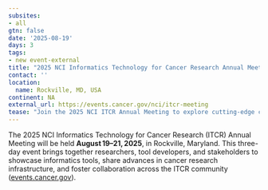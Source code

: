 ```yaml
---
subsites:
- all
gtn: false
date: '2025-08-19'
days: 3
tags:
- new event-external
title: "2025 NCI Informatics Technology for Cancer Research Annual Meeting"
contact: ''
location:
  name: Rockville, MD, USA
continent: NA
external_url: https://events.cancer.gov/nci/itcr-meeting
tease: "Join the 2025 NCI ITCR Annual Meeting to explore cutting-edge cancer informatics tools and collaborations."
---
```

The 2025 NCI Informatics Technology for Cancer Research (ITCR) Annual Meeting will be held **August 19–21, 2025**, in Rockville, Maryland. This three-day event brings together researchers, tool developers, and stakeholders to showcase informatics tools, share advances in cancer research infrastructure, and foster collaboration across the ITCR community ([events.cancer.gov](https://events.cancer.gov/nci/itcr-meeting)).
